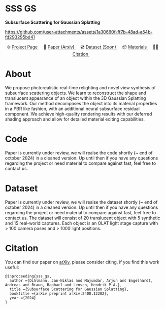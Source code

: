 # SSS GS


<p align="left">
  <strong>
    Subsurface Scattering for Gaussian Splatting
  </strong>
</p>


https://github.com/user-attachments/assets/1a30660f-ff7b-48ad-a54b-fd293295bd41


<p align="center">
    <span> 🌐  <a href="https://sss.jdihlmann.com/"> Project Page </a> </span>&nbsp;&nbsp;&nbsp;
    <span> 📄  <a href="https://arxiv.org/abs/2408.12282"> Paper (Arxiv) </a> </span>&nbsp;&nbsp;&nbsp;
    <span> 💿  <a href="https://github.com/cgtuebingen/SSS-GS?tab=readme-ov-file#dataset"> Dataset (Soon) </a> </span>&nbsp;&nbsp;&nbsp;
  <span>  📦  <a href="https://drive.google.com/drive/folders/1znN_KllBKllIY_1PLZUHbnfHsB6KNifR?usp=sharing"> Materials </a> </span>&nbsp;&nbsp;&nbsp;
  <span>  ✍🏻
     <a href="https://github.com/cgtuebingen/SSS-GS?tab=readme-ov-file#citation"> Citation </a> </span>&nbsp;&nbsp;&nbsp;
</p>

# About
We propose photorealistic real-time relighting and novel view synthesis of subsurface scattering objects. We learn to reconstruct the shape and translucent appearance of an object within the 3D Gaussian Splatting framework. Our method decomposes the object into its material properties in a PBR like fashion, with an additional neural subsurface residual component. We achieve high-quality rendering results with our deferred shading approach and allow for detailed material editing capabilities.

# Code
Paper is currently under review, we will realse the code shortly (~ end of october 2024) in a cleaned version. Up until then if you have any questions regarding the project or need material to compare against fast, feel free to contact us. 

# Dataset
Paper is currently under review, we will realse the dataset shortly (~ end of october 2024) in a cleaned version. Up until then if you have any questions regarding the project or need material to compare against fast, feel free to contact us. The dataset will consist of 20 translucent object with 5 synthetic and 15 real-world captures. Each object is an OLAT light stage capture with > 100 camera poses and > 1000 light positions.


# Citation
You can find our paper on [arXiv](https://arxiv.org/abs/2408.12282), please consider citing, if you find this work useful:
```
@inproceeding{sss_gs,
  author ={Dihlmann, Jan-Niklas and Majumdar, Arjun and Engelhardt, Andreas and Braun, Raphael and Lensch, Hendrik P.A.},
  title ={Subsurface Scattering for Gaussian Splatting},
  booktitle ={arXiv preprint arXiv:2408.12282},
  year ={2024}
}
